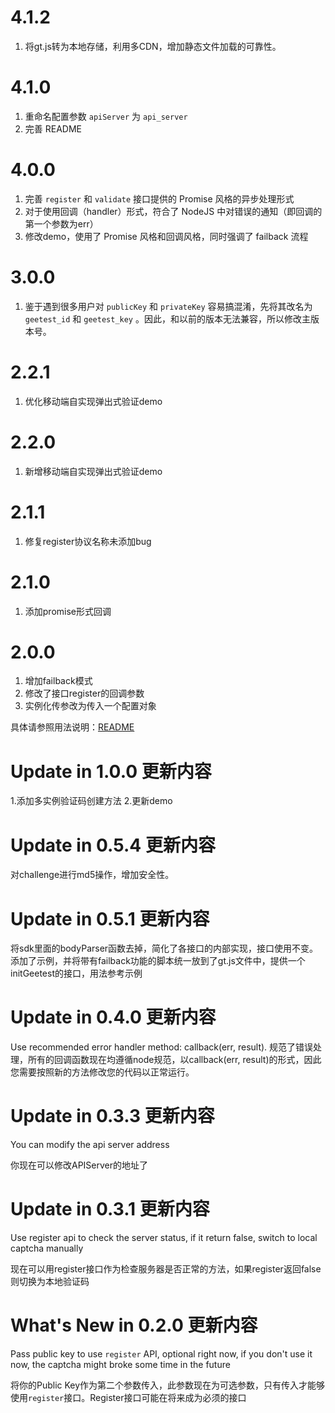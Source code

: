 # 4.1.2

1. 将gt.js转为本地存储，利用多CDN，增加静态文件加载的可靠性。

# 4.1.0 

1. 重命名配置参数 `apiServer` 为 `api_server`
2. 完善 README

# 4.0.0

1. 完善 `register` 和 `validate` 接口提供的 Promise 风格的异步处理形式
2. 对于使用回调（handler）形式，符合了 NodeJS 中对错误的通知（即回调的第一个参数为err）
3. 修改demo，使用了 Promise 风格和回调风格，同时强调了 failback 流程

# 3.0.0

1. 鉴于遇到很多用户对 `publicKey` 和 `privateKey` 容易搞混淆，先将其改名为 `geetest_id` 和 `geetest_key` 。因此，和以前的版本无法兼容，所以修改主版本号。

# 2.2.1

1. 优化移动端自实现弹出式验证demo


# 2.2.0

1. 新增移动端自实现弹出式验证demo

# 2.1.1

1. 修复register协议名称未添加bug

# 2.1.0

1. 添加promise形式回调

# 2.0.0

1. 增加failback模式
2. 修改了接口register的回调参数
3. 实例化传参改为传入一个配置对象

具体请参照用法说明：[README](README.md)

# Update in 1.0.0 更新内容

1.添加多实例验证码创建方法
2.更新demo

# Update in 0.5.4 更新内容
对challenge进行md5操作，增加安全性。

# Update in 0.5.1 更新内容
将sdk里面的bodyParser函数去掉，简化了各接口的内部实现，接口使用不变。
添加了示例，并将带有failback功能的脚本统一放到了gt.js文件中，提供一个initGeetest的接口，用法参考示例

# Update in 0.4.0 更新内容
Use recommended error handler method: callback(err, result).
规范了错误处理，所有的回调函数现在均遵循node规范，以callback(err, result)的形式，因此您需要按照新的方法修改您的代码以正常运行。

# Update in 0.3.3 更新内容
You can modify the api server address

你现在可以修改APIServer的地址了

# Update in 0.3.1 更新内容
Use register api to check the server status, if it return false, switch to local captcha manually

现在可以用register接口作为检查服务器是否正常的方法，如果register返回false则切换为本地验证码

# What's New in 0.2.0 更新内容
Pass public key to use `register` API, optional right now, if you don't use it now, the captcha might broke some time in the future

将你的Public Key作为第二个参数传入，此参数现在为可选参数，只有传入才能够使用`register`接口。Register接口可能在将来成为必须的接口